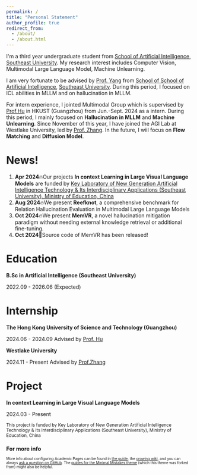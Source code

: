 ```yaml
---
permalink: /
title: "Personal Statement"
author_profile: true
redirect_from: 
  - /about/
  - /about.html
---
```


I'm a third year undergraduate student from [School of Artificial Intelligence](https://ai.seu.edu.cn), [Southeast University](https://www.seu.edu.cn). My research interest includes Computer Vision, Multimodal Large Language Model, Machine Unlearning.

I am very fortunate to be advised by [Prof. Yang](https://yangxuntu.github.io) from [School of School of Artificial Intelligence](https://ai.seu.edu.cn), [Southeast University](https://www.seu.edu.cn). During this period, I focused on ICL abilities in MLLM and on hallucination in MLLM.

For intern experience, I jointed Multimodal Group which is supervised by [Prof.Hu](https://xuminghu.github.io) in HKUST (Guangzhou) from Jun.-Sept. 2024 as a intern. During this period, I mainly focused on **Hallucination in MLLM** and **Machine Unlearning**. Since November of this year, I have joined the AGI Lab at Westlake University, led by [Prof. Zhang](https://icoz69.github.io). In the future, I wiil focus on **Flow Matching** and **Diffusion Model**.

News!
======
1. **Apr 2024**🔥Our projects **In context Learning in Large Visual Language Models** are funded by [Key Laboratory of New Generation Artificial Intelligence Technology & Its Interdisciplinary Applications (Southeast University), Ministry of Education, China](https://aiia.seu.edu.cn/main.htm)
2. **Aug 2024**🔥We present **Reefknot**, a comprehensive benchmark for Relation Hallucination Evaluation in Multimodal Large Language Models
3. **Oct 2024**🔥We present **MemVR**, a novel hallucination mitigation paradigm without needing external knowledge retrieval or additional fine-tuning. 
4. **Oct 2024**🚀Source code of MemVR has been released! 

Education
======
**B.Sc in Artificial Intelligence (Southeast University)**

2022.09 - 2026.06 (Expected)

Internship
======

**The Hong Kong University of Science and Technology (Guangzhou)**

2024.06 - 2024.09 Advised by [Prof. Hu](https://xuminghu.github.io)

**Westlake University**

2024.11 - Present Advised by [Prof.Zhang](https://icoz69.github.io)

Project
======
**In context Learning in Large Visual Language Models**

2024.03 - Present

<small>This project is funded by Key Laboratory of New Generation Artificial Intelligence Technology & Its Interdisciplinary Applications (Southeast University), Ministry of Education, China<small>


For more info
------
More info about configuring Academic Pages can be found in [the guide](https://academicpages.github.io/markdown/), the [growing wiki](https://github.com/academicpages/academicpages.github.io/wiki), and you can always [ask a question on GitHub](https://github.com/academicpages/academicpages.github.io/discussions). The [guides for the Minimal Mistakes theme](https://mmistakes.github.io/minimal-mistakes/docs/configuration/) (which this theme was forked from) might also be helpful.
